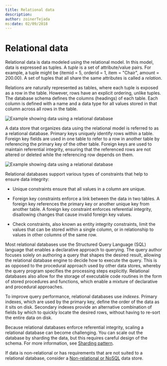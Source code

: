 ```yaml
---
title: Relational data
description: 
author: zoinerTejada
ms:date: 02/09/2018
---
```


# Relational data

Relational data is data modeled using the relational model. In this model, data is expressed as tuples. A *tuple* is a set of attribute/value pairs. For example, a tuple might be (itemid = 5, orderid = 1, item = "Chair", amount = 200.00). A set of tuples that all share the same attributes is called a *relation*. 

Relations are naturally represented as tables, where each tuple is exposed as a row in the table. However, rows have an explicit ordering, unlike tuples. The database schema defines the columns (headings) of each table. Each column is defined with a name and a data type for all values stored in that column across all rows in the table.

![Example showing data using a relational database](./images/example-relational.png)

A data store that organizes data using the relational model is referred to as a relational database. Primary keys uniquely identify rows within a table. Foreign key fields are used in one table to refer to a row in another table by referencing the primary key of the other table. Foreign keys are used to maintain referential integrity, ensuring that the referenced rows are not altered or deleted while the referencing row depends on them. 

![Example showing data using a relational database](./images/example-relational2.png)

Relational databases support various types of constraints that help to ensure data integrity:

- Unique constraints ensure that all values in a column are unique. 

- Foreign key constraints enforce a link between the data in two tables. A foreign key references the primary key or another unique key from another table. A foreign key constraint enforces referential integrity, disallowing changes that cause invalid foreign key values.

- Check constraints, also known as entity integrity constraints, limit the values that can be stored within a single column, or in relationship to values in other columns of the same row. 

Most relational databases use the Structured Query Language (SQL) language that enables a  declarative approach to querying. The query author focuses solely on authoring a query that shapes the desired result, allowing the relational database engine to decide how to execute the query. This is as opposed to the procedural approach used by other data stores, whereby the query program specifies the processing steps explicitly. Relational databases also allow for the storage of executable code routines in the form of stored procedures and functions, which enable a mixture of declarative and procedural approaches.

To improve query performance, relational databases use *indexes*. Primary indexes, which are used by the primary key, define the order of the data as it sits on disk. Secondary indexes provide an alternative combination of fields by which to quickly locate the desired rows, without having to re-sort the entire data on disk.

Because relational databases enforce referential integrity, scaling a relational database can become challenging. You can scale out the database by sharding the data, but this requires careful design of the schema. For more information, see [Sharding pattern](../../patterns/sharding.md).

If data is non-relational or has requirements that are not suited to a relational database, consider a [Non-relational or NoSQL](./non-relational-data.md) data store.
